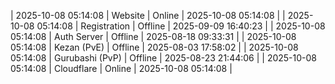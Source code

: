 | 2025-10-08 05:14:08 | Website | Online | 2025-10-08 05:14:08 |
| 2025-10-08 05:14:08 | Registration | Offline | 2025-09-09 16:40:23 |
| 2025-10-08 05:14:08 | Auth Server | Offline | 2025-08-18 09:33:31 |
| 2025-10-08 05:14:08 | Kezan (PvE) | Offline | 2025-08-03 17:58:02 |
| 2025-10-08 05:14:08 | Gurubashi (PvP) | Offline | 2025-08-23 21:44:06 |
| 2025-10-08 05:14:08 | Cloudflare | Online | 2025-10-08 05:14:08 |
